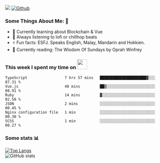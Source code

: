 ![](https://visitor-badge.laobi.icu/badge?page_id=seanho96.seanho96)
[![Github](https://img.shields.io/github/followers/seanho96?label=Follow&style=social)](https://github.com/seanho96)

### Some Things About Me: 👋
- 🌱 Currently learning about Blockchain & Vue
- :musical_note: Always listening to lofi or chillhop beats
- :zap: Fun facts: ESFJ. Speaks English, Malay, Mandarin and Hokkien.
- :book: Currently reading: The Wisdom Of Sundays by Oprah Winfrey

### This week I spent my time on <img src="https://media.giphy.com/media/SvQzkTQb3ZwKcj1QTO/giphy.gif" width="32">

<!--START_SECTION:waka-->

```text
TypeScript                 7 hrs 57 mins   █████████████████████▓░░░   87.31 %
Vue.js                     48 mins         ██▒░░░░░░░░░░░░░░░░░░░░░░   08.91 %
Ruby                       14 mins         ▓░░░░░░░░░░░░░░░░░░░░░░░░   02.58 %
JSON                       2 mins          ░░░░░░░░░░░░░░░░░░░░░░░░░   00.45 %
Nginx configuration file   1 min           ░░░░░░░░░░░░░░░░░░░░░░░░░   00.30 %
SCSS                       1 min           ░░░░░░░░░░░░░░░░░░░░░░░░░   00.27 %
```

<!--END_SECTION:waka-->

### Some stats 📊

[![Top Langs](https://github-readme-stats.vercel.app/api/top-langs/?username=seanho96&layout=compact&theme=graywhite)](https://github.com/anuraghazra/github-readme-stats)
<br/>
![GitHub stats](https://github-readme-stats.vercel.app/api?username=seanho96&show_icons=true&theme=graywhite)

